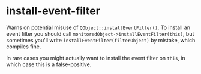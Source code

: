 # install-event-filter

Warns on potential misuse of `QObject::installEventFilter()`.
To install an event filter you should call `monitoredObject->installEventFilter(this)`, but sometimes
you'll write `installEventFilter(filterObject)` by mistake, which compiles fine.

In rare cases you might actually want to install the event filter on `this`, in which case this is a false-positive.
